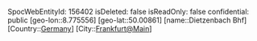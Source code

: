 ﻿---
location: [50.00861,8.775556]
type: Station
tags:
- geo/Station

---
SpocWebEntityId: 156402
isDeleted: false
isReadOnly: false
confidential: public
[geo-lon::8.775556]
[geo-lat::50.00861]
[name::Dietzenbach Bhf]
[Country::[Germany](geo/Continent/Europe/Germany.md)]
[City::[Frankfurt@Main](geo/Continent/Europe/Germany/Hessen/Frankfurt@Main.md)]

